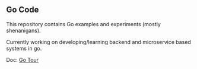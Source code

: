 ## Go Code

This repository contains Go examples and experiments (mostly shenanigans).

Currently working on developing/learning backend and microservice based systems in go. 

Doc: [Go Tour](https://go.dev/tour/list) 
